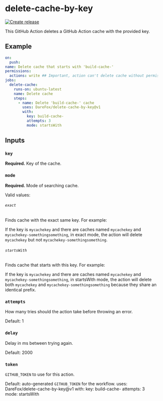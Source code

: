 # delete-cache-by-key
[![Create release](https://github.com/DareFox/delete-cache-by-key/actions/workflows/create-release.yml/badge.svg)](https://github.com/DareFox/delete-cache-by-key/actions/workflows/create-release.yml)

This GitHub Action deletes a GitHub Action cache with the provided key.

## Example
```yml
on:
  push:
name: Delete cache that starts with 'build-cache-'
permissions:
  actions: write ## Important, action can't delete cache without permission
jobs:
  delete-cache:
    runs-on: ubuntu-latest
    name: Delete cache
    steps:
      - name: Delete 'build-cache-' cache
        uses: DareFox/delete-cache-by-key@v1
        with:
          key: build-cache- 
          attempts: 3
          mode: startsWith
```

## Inputs

### `key`
**Required.** Key of the cache.

### `mode`
**Required.** Mode of searching cache.

Valid values:

###### `exact`
Finds cache with the exact same key. For example:

If the key is `mycachekey` and there are caches named `mycachekey` and `mycachekey-somethingsomething`, in exact mode, the action will delete `mycachekey` but not `mycachekey-somethingsomething`.

###### `startsWith`
Finds cache that starts with this key. For example:

If the key is `mycachekey` and there are caches named `mycachekey` and `mycachekey-somethingsomething`, in startsWith mode, the action will delete both `mycachekey` and `mycachekey-somethingsomething` because they share an identical prefix.

### `attempts`
How many tries should the action take before throwing an error.

Default: 1

### `delay`
Delay in ms between trying again.

Default: 2000

### `token`
`GITHUB_TOKEN` to use for this action.

Default: auto-generated `GITHUB_TOKEN` for the workflow.
        uses: DareFox/delete-cache-by-key@v1
        with:
          key: build-cache- 
          attempts: 3
          mode: startsWith
